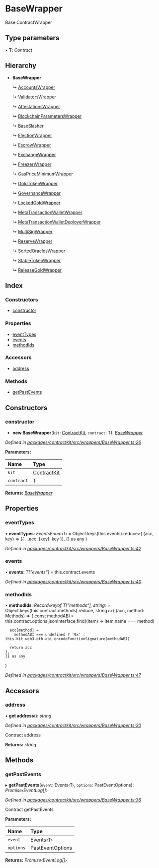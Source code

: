 # BaseWrapper

Base ContractWrapper

## Type parameters

▪ **T**: _Contract_

## Hierarchy

* **BaseWrapper**

  ↳ [AccountsWrapper]()

  ↳ [ValidatorsWrapper]()

  ↳ [AttestationsWrapper]()

  ↳ [BlockchainParametersWrapper]()

  ↳ [BaseSlasher]()

  ↳ [ElectionWrapper]()

  ↳ [EscrowWrapper]()

  ↳ [ExchangeWrapper]()

  ↳ [FreezerWrapper]()

  ↳ [GasPriceMinimumWrapper]()

  ↳ [GoldTokenWrapper]()

  ↳ [GovernanceWrapper]()

  ↳ [LockedGoldWrapper]()

  ↳ [MetaTransactionWalletWrapper]()

  ↳ [MetaTransactionWalletDeployerWrapper]()

  ↳ [MultiSigWrapper]()

  ↳ [ReserveWrapper]()

  ↳ [SortedOraclesWrapper]()

  ↳ [StableTokenWrapper]()

  ↳ [ReleaseGoldWrapper]()

## Index

### Constructors

* [constructor]()

### Properties

* [eventTypes]()
* [events]()
* [methodIds]()

### Accessors

* [address]()

### Methods

* [getPastEvents]()

## Constructors

### constructor

+ **new BaseWrapper**\(`kit`: [ContractKit](), `contract`: T\): [_BaseWrapper_]()

_Defined in_ [_packages/contractkit/src/wrappers/BaseWrapper.ts:26_](https://github.com/celo-org/celo-monorepo/blob/master/packages/contractkit/src/wrappers/BaseWrapper.ts#L26)

**Parameters:**

| Name | Type |
| :--- | :--- |
| `kit` | [ContractKit]() |
| `contract` | T |

**Returns:** [_BaseWrapper_]()

## Properties

### eventTypes

• **eventTypes**: _EventsEnum‹T›_ = Object.keys\(this.events\).reduce&gt;\( \(acc, key\) =&gt; \({ ...acc, \[key\]: key }\), {} as any \)

_Defined in_ [_packages/contractkit/src/wrappers/BaseWrapper.ts:42_](https://github.com/celo-org/celo-monorepo/blob/master/packages/contractkit/src/wrappers/BaseWrapper.ts#L42)

### events

• **events**: _T\["events"\]_ = this.contract.events

_Defined in_ [_packages/contractkit/src/wrappers/BaseWrapper.ts:40_](https://github.com/celo-org/celo-monorepo/blob/master/packages/contractkit/src/wrappers/BaseWrapper.ts#L40)

### methodIds

• **methodIds**: _Record‹keyof T\["methods"\], string›_ = Object.keys\(this.contract.methods\).reduce, string&gt;&gt;\( \(acc, method: Methods\) =&gt; { const methodABI = this.contract.options.jsonInterface.find\(\(item\) =&gt; item.name === method\)

```text
  acc[method] =
    methodABI === undefined ? '0x' : this.kit.web3.eth.abi.encodeFunctionSignature(methodABI)

  return acc
},
{} as any
```

\)

_Defined in_ [_packages/contractkit/src/wrappers/BaseWrapper.ts:47_](https://github.com/celo-org/celo-monorepo/blob/master/packages/contractkit/src/wrappers/BaseWrapper.ts#L47)

## Accessors

### address

• **get address**\(\): _string_

_Defined in_ [_packages/contractkit/src/wrappers/BaseWrapper.ts:30_](https://github.com/celo-org/celo-monorepo/blob/master/packages/contractkit/src/wrappers/BaseWrapper.ts#L30)

Contract address

**Returns:** _string_

## Methods

### getPastEvents

▸ **getPastEvents**\(`event`: Events‹T›, `options`: PastEventOptions\): _Promise‹EventLog\[\]›_

_Defined in_ [_packages/contractkit/src/wrappers/BaseWrapper.ts:36_](https://github.com/celo-org/celo-monorepo/blob/master/packages/contractkit/src/wrappers/BaseWrapper.ts#L36)

Contract getPastEvents

**Parameters:**

| Name | Type |
| :--- | :--- |
| `event` | Events‹T› |
| `options` | PastEventOptions |

**Returns:** _Promise‹EventLog\[\]›_

